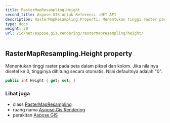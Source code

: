 ```yaml
---
title: RasterMapResampling.Height
second_title: Aspose.GIS untuk Referensi .NET API
description: RasterMapResampling Properti. Menentukan tinggi raster pada peta dalam piksel dan kolom. Jika nilainya disetel ke 0 tingginya dihitung secara otomatis. Nilai defaultnya adalah 0.
type: docs
weight: 20
url: /id/net/aspose.gis.rendering/rastermapresampling/height/
---
```

## RasterMapResampling.Height property

Menentukan tinggi raster pada peta dalam piksel dan kolom. Jika nilainya disetel ke 0, tingginya dihitung secara otomatis. Nilai defaultnya adalah "0".

```csharp
public int Height { get; set; }
```

### Lihat juga

* class [RasterMapResampling](../)
* ruang nama [Aspose.Gis.Rendering](../../rastermapresampling/)
* perakitan [Aspose.GIS](../../../)


